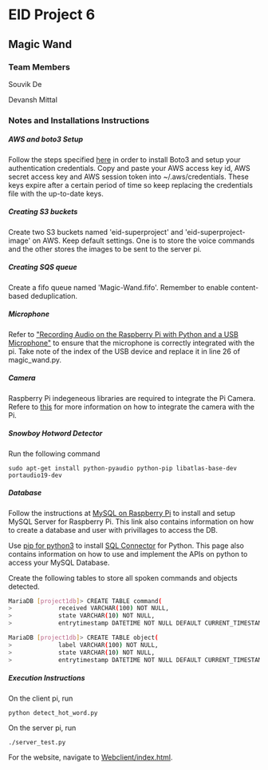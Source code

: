 # EID Project 6

## Magic Wand

### Team Members

Souvik De

Devansh Mittal

### Notes and Installations Instructions

##### AWS and boto3 Setup
Follow the steps specified [here](https://boto3.amazonaws.com/v1/documentation/api/latest/guide/quickstart.html) in order to install Boto3 and setup your authentication credentials. Copy and paste your AWS access key id, AWS secret access key and AWS session token into ~/.aws/credentials. These keys expire after a certain period of time so keep replacing the credentials file with the up-to-date keys.

##### Creating S3 buckets
Create two S3 buckets named 'eid-superproject' and 'eid-superproject-image' on AWS. Keep default settings. One is to store the voice commands and the other stores the images to be sent to the server pi.

##### Creating SQS queue
Create a fifo queue named 'Magic-Wand.fifo'. Remember to enable content-based deduplication.

##### Microphone
Refer to ["Recording Audio on the Raspberry Pi with Python and a USB Microphone"](https://makersportal.com/blog/2018/8/23/recording-audio-on-the-raspberry-pi-with-python-and-a-usb-microphone) to ensure that the microphone is correctly integrated with the pi. Take note of the index of the USB device and replace it in line 26 of magic_wand.py.  

##### Camera
Raspberry Pi indegeneous libraries are required to integrate the Pi Camera. Refere to [this](https://projects.raspberrypi.org/en/projects/getting-started-with-picamera) for more information on how to integrate the camera with the Pi.

##### Snowboy Hotword Detector
Run the following command

`sudo apt-get install python-pyaudio python-pip libatlas-base-dev portaudio19-dev`

##### Database
Follow the instructions at [MySQL on Raspberry Pi](https://pimylifeup.com/raspberry-pi-mysql/) to install and setup MySQL Server for Raspberry Pi. This link also contains information on how to create a database and user with privillages to access the DB.

Use [pip for python3](https://www.raspberrypi.org/documentation/linux/software/python.md) to install [SQL Connector](https://pynative.com/install-mysql-connector-python/) for Python. This page also contains information on how to use and implement the APIs on python to access your MySQL Database.

Create the following tables to store all spoken commands and objects detected.
```sh
MariaDB [project1db]> CREATE TABLE command( 
>	          received VARCHAR(100) NOT NULL, 
>	          state VARCHAR(10) NOT NULL,
>	          entrytimestamp DATETIME NOT NULL DEFAULT CURRENT_TIMESTAMP);
```
```sh
MariaDB [project1db]> CREATE TABLE object( 
>	          label VARCHAR(100) NOT NULL, 
>	          state VARCHAR(10) NOT NULL,
>	          entrytimestamp DATETIME NOT NULL DEFAULT CURRENT_TIMESTAMP);
```

##### Execution Instructions

On the client pi, run

`python detect_hot_word.py`

On the server pi, run

`./server_test.py`

For the website, navigate to [Webclient/index.html](https://github.com/devmittal/EID-Final-Project/tree/master/Webclient).

